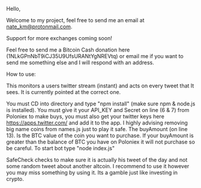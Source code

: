 Hello,

Welcome to my project, feel free to send me an email at nate_km@protonmail.com.

Support for more exchanges coming soon!

Feel free to send me a Bitcoin Cash donation here (1NLkGPnNbT9iCJ35U9UfsURANtYgNREVtq)
or email me if you want to send me something else and I will respond with an address.

How to use:

  This monitors a users twitter stream (instant) and acts on every
  tweet that It sees. It is currently pointed at the correct one.

  You must CD into directory and type "npm install" (make sure npm & node.js is installed). You must give it your API_KEY and Secret on line (6 & 7) from Poloniex to make buys, you must also get your twitter keys here
  https://apps.twitter.com/ and add it to the app. I highly advising removing big name coins from names.js just to play it safe. The buyAmount (on line 13). Is the BTC value of the coin you want to purchase. If your buyAmount is greater than the balance of BTC you have on Poloniex it will not purchase so be careful. To start bot type "node index.js"

  SafeCheck checks to make sure it is actually his tweet of the day and not some random tweet about another altcoin. I recommend to use it however you may miss something by using it. Its a gamble just like investing in crypto.
